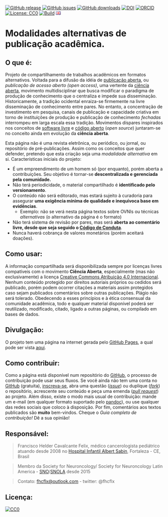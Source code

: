 [![GitHub release](https://img.shields.io/github/release/fhcflx/alt-pub.svg)](https://github.com/fhcflx/alt-pub/releases)
[![GitHub issues](https://img.shields.io/github/issues/fhcflx/alt-pub.svg)](https://github.com/fhcflx/alt-pub/issues)
[![GitHub downloads](https://img.shields.io/github/downloads/fhcflx/alt-pub/total.svg)](https://github.com/fhcflx/alt-pub/releases)
[![DOI](https://zenodo.org/badge/doi/10.5281/zenodo.594582.svg)](http://dx.doi.org/10.5281/zenodo.594582)
[![ORCID](https://img.shields.io/badge/ORCID-0000--0002--8398--0993-blue.svg)](http://orcid.org/0000-0002-8398-0993)
[![License: CC0](https://img.shields.io/badge/License-CC%200-lightgrey.svg)](https://creativecommons.org/share-your-work/public-domain/cc0/)
[![Build](https://img.shields.io/travis/fhcflx/alt-pub.svg)](https://travis-ci.org/fhcflx/alt-pub)
[![english](if_gb_4627.png)](README-en.md)

# Modalidades alternativas de publicação acadêmica.

## O que é:

Projeto de compartilhamento de trabalhos acadêmicos em formatos alternativos. Voltada para a difusão da idéia de [publicação aberta][pubab], ou _publicação de acesso aberto (open access)_, uma vertente da [ciência aberta][cia], movimento multidisciplinar que busca modificar o paradigma de produção de conhecimento que o centraliza e impede sua disseminação. Historicamente, a tradição ocidental enraiza-se firmemente na livre disseminação de conhecimento entre pares. No entanto, a concentração de investimento em pesquisa, canais de publicação e capacidade criativa em torno de instituições de produção e publicação de conhecimento _fechadas_ interrompeu em larga escala essa tradição. Movimentos díspares inspirados nos conceitos de [software livre][libre] e [código aberto][coda] (_open source_) juntaram-se no conceito ainda em evolução da **ciência aberta**.

Esta página não é uma revista eletrônica, ou periódico, ou jornal, ou repositório de pré-publicações. Assim como os conceitos que quer defender, pretendo que esta criação seja uma _modalidade alternativa_ em si. Características iniciais do projeto:

- É um empreendimento de um homem só (por enquanto), porém aberta a contribuições. Seu objetivo é tornar-se **descentralizada e gerenciada pela comunidade.**
- Não terá periodicidade, o material compartilhado é **identificado pelo versionamento**.
- O conteúdo não será editorado, mas estará sujeito à curadoria para assegurar **uma exigência mínima de qualidade e inequívoca base em evidências**.
  - Exemplo: não se verá nesta página textos sobre OVNIs ou técnicas _alternativas_ (o alternativo da página é o formato)
- Não terá sistema de revisão por pares, mas será **aberta ao comentário livre, desde que seja seguido o [Código de Conduta][conduta]**.
- Nunca haverá cobrança de valores monetários (porém aceitará doações).

## Como usar:

A informação compartilhada será disponibilizada sempre por licenças livres compatíveis com o movimento **Ciência Aberta**, especialmente (mas não exclusivamente) a licença [Creative Commons Atribuição 4.0 Internacional][ccby4]. Nenhum conteúdo protegido por direitos autoriais próprios ou cedidos será publicado, porém podem ocorrer citações a materiais assim protegidos caso sejam publicados comentários sobre outras publicações. Plágio não será tolerado. Obedecendo a esses princípios e à ética consensual da comunidade acadêmica, todo e qualquer material disponível poderá ser reutilizado, modificado, citado, ligado a outras páginas, ou compilado em bases de dados.

## Divulgação:

O projeto tem uma página na internet gerada pelo [GitHub Pages][pages], a qual pode ser vista [aqui][projeto].

## Como contribuir:

Como a página está disponível num repositório do [GitHub][gh], o processo de contribuição pode usar seus fluxos. Se você ainda não tem uma conta no [GitHub][gh] (gratuita), [inscreva-se][gh-i], abra uma questão ([_issue_][issue]) ou duplique ([_fork_][fork]) o repositório, acrescente seu conteúdo e peça uma emenda ([_pull request_][pull]) ao projeto. Além disso, existe o modo mais usual de contribuição: mande um e-mail (em qualquer formato suportado pelo [pandoc][pandoc]), ou use qualquer das redes sociais que coloco à disposição. Por fim, comentários aos textos publicados são **muito** bem-vindos. Cheque o _Guia completo de contribuição!_ Dê a sua opinião!

## Responsável:

> Francisco Helder Cavalcante Felix,
> médico cancerologista pediátrico
> atuando desde 2008 no [Hospital Infantil Albert Sabin][hias], Fortaleza - CE, Brasil

> Membro da Society for Neuroncology/ Society for Neuroncology Latin America - [SNO][sno]/[SNOLA][snola] desde 2015

> Contato: fhcflx@outlook.com - twitter: @fhcflx

## Licença:

<p xmlns:dct="http://purl.org/dc/terms/">
  <a rel="license"
     href="http://creativecommons.org/publicdomain/zero/1.0/">
    <img src="http://i.creativecommons.org/p/zero/1.0/88x31.png" style="border-style: none;" alt="CC0" />
  </a>
  <br />

[pubab]: https://pt.wikiversity.org/wiki/Manual_para_publicação_aberta_de_pesquisas
[cia]: https://pt.wikipedia.org/wiki/Ciência_aberta
[libre]: https://pt.wikipedia.org/wiki/Software_livre
[coda]: https://pt.wikipedia.org/wiki/Código_aberto
[conduta]: url
[pages]:https://pages.github.com
[ccby4]:https://creativecommons.org/licenses/by/4.0/deed.pt_BR
[projeto]:https://fhcflx.github.io/alt-pub
[gh]:https://github.com
[gh-i]:https://github.com/join?source=header-home
[issue]:https://github.com/fhcflx/cpc-neuro/issues/new
[fork]:https://help.github.com/articles/fork-a-repo/
[pull]:https://github.com/fhcflx/cpc-neuro/compare
[hias]:https://hias.ce.gov.br
[sbp]:https://www.sbp.com.br
[sobope]:https://www.sobope.org.br
[sno]:https://soc-neuro-onc.org
[snola]:https://snola.org
[pandoc]: https://pandoc.org
